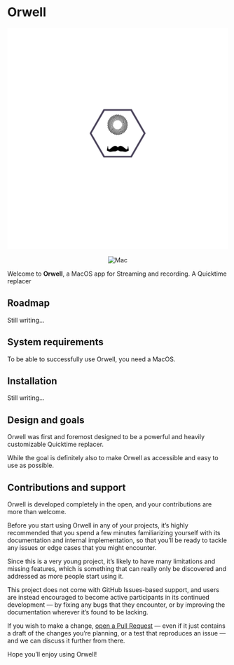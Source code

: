 # Orwell
<p align="center">
    <img src="Orwell-Logo.png" width="700" alt="Orwell" />
</p>

<p align="center">
     <img src="https://img.shields.io/badge/platforms-mac-brightgreen.svg?style=flat" alt="Mac" />
</p>

Welcome to **Orwell**, a MacOS app for Streaming and recording. A Quicktime replacer

## Roadmap

Still writing...

## System requirements

To be able to successfully use Orwell, you need a MacOS.

## Installation

Still writing...

## Design and goals

Orwell was first and foremost designed to be a powerful and heavily customizable Quicktime replacer.

While the goal is definitely also to make Orwell as accessible and easy to use as possible.

## Contributions and support

Orwell is developed completely in the open, and your contributions are more than welcome.

Before you start using Orwell in any of your projects, it’s highly recommended that you spend a few minutes familiarizing yourself with its documentation and internal implementation, so that you’ll be ready to tackle any issues or edge cases that you might encounter.

Since this is a very young project, it’s likely to have many limitations and missing features, which is something that can really only be discovered and addressed as more people start using it.

This project does not come with GitHub Issues-based support, and users are instead encouraged to become active participants in its continued development — by fixing any bugs that they encounter, or by improving the documentation wherever it’s found to be lacking.

If you wish to make a change, [open a Pull Request](https://github.com/JohnSundell/Orwell/pull/new) — even if it just contains a draft of the changes you’re planning, or a test that reproduces an issue — and we can discuss it further from there.

Hope you’ll enjoy using Orwell!


